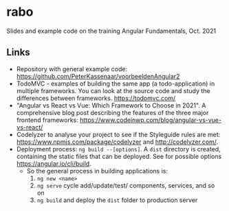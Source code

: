 # rabo
Slides and example code on the training Angular Fundamentals, Oct. 2021 

## Links
- Repository with general example code: https://github.com/PeterKassenaar/voorbeeldenAngular2
- TodoMVC - examples of building the same app (a todo-application) in multiple frameworks. You can look at the source code and study the differences between frameworks. https://todomvc.com/
- "Angular vs React vs Vue: Which Framework to Choose in 2021". A comprehensive blog post describing the features of the three major frontend frameworks: https://www.codeinwp.com/blog/angular-vs-vue-vs-react/
- Codelyzer to analyse your project to see if the Styleguide rules are met: https://www.npmjs.com/package/codelyzer and http://codelyzer.com/.
- Deployment process: `ng build --[options]`. A `dist` directory is created, containing the static files that can be deployed. See for possible options https://angular.io/cli/build.
  - So the general process in building applications is:
    1. `ng new <name>`
    2. `ng serve` cycle add/update/test/ components, services, and so on
    3. `ng build` and deploy the `dist` folder to production server

